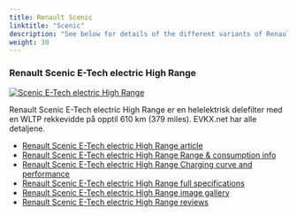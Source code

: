 ```yaml
---
title: Renault Scenic
linktitle: "Scenic"
description: "See below for details of the different variants of Renault Scenic"
weight: 30
---
```

### Renault Scenic E-Tech electric High Range

<a href="/models/renault/scenic/scenic_e-tech_electric_high_range/"><img src="https://media.evkx.net/multimedia/models/renault/scenic/scenic_e-tech_electric_high_range/main_1_st.jpg" class="img-fluid" alt="Scenic E-Tech electric High Range" ></a>

Renault Scenic E-Tech electric High Range er en helelektrisk delefilter med en WLTP rekkevidde på opptil 610 km (379 miles). EVKX.net har alle detaljene. 

- [Renault Scenic E-Tech electric High Range article](/models/renault/scenic/scenic_e-tech_electric_high_range/)
- [Renault Scenic E-Tech electric High Range Range & consumption info](/models/renault/scenic/scenic_e-tech_electric_high_range/rangeandconsumption)
- [Renault Scenic E-Tech electric High Range Charging curve and performance](/models/renault/scenic/scenic_e-tech_electric_high_range/chargingcurve)
- [Renault Scenic E-Tech electric High Range full specifications](/models/renault/scenic/scenic_e-tech_electric_high_range/specifications)
- [Renault Scenic E-Tech electric High Range image gallery](/models/renault/scenic/scenic_e-tech_electric_high_range/gallery)
- [Renault Scenic E-Tech electric High Range reviews](/models/renault/scenic/scenic_e-tech_electric_high_range/reviews)

